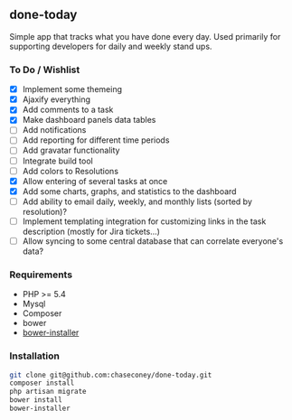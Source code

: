 ## done-today

Simple app that tracks what you have done every day. Used primarily for supporting developers for daily and weekly stand ups.

### To Do / Wishlist
- [x] Implement some themeing
- [x] Ajaxify everything
- [x] Add comments to a task
- [x] Make dashboard panels data tables
- [ ] Add notifications
- [ ] Add reporting for different time periods
- [ ] Add gravatar functionality
- [ ] Integrate build tool
- [ ] Add colors to Resolutions
- [x] Allow entering of several tasks at once
- [x] Add some charts, graphs, and statistics to the dashboard
- [ ] Add ability to email daily, weekly, and monthly lists (sorted by resolution)?
- [ ] Implement templating integration for customizing links in the task description (mostly for Jira tickets...)
- [ ] Allow syncing to some central database that can correlate everyone's data?

### Requirements
* PHP >= 5.4
* Mysql
* Composer
* bower
* [bower-installer](https://www.npmjs.org/package/bower-installer)

### Installation

```bash
git clone git@github.com:chaseconey/done-today.git
composer install
php artisan migrate
bower install
bower-installer
```

